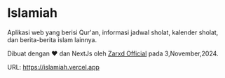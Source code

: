 # Islamiah

Aplikasi web yang berisi Qur'an, informasi jadwal sholat, kalender sholat, dan berita-berita islam lainnya.

Dibuat dengan ❤ dan NextJs oleh [Zarxd Official](https://github.com/NizarXD) pada 3,November,2024.

URL: <https://islamiah.vercel.app>

